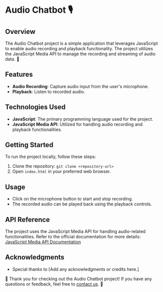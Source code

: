 # Audio Chatbot 🎙️

## Overview

The Audio Chatbot project is a simple application that leverages JavaScript to enable audio recording and playback functionality. The project utilizes the JavaScript Media API to manage the recording and streaming of audio data. 🚀

## Features

- **Audio Recording**: Capture audio input from the user's microphone.
- **Playback**: Listen to recorded audio.

## Technologies Used

- **JavaScript**: The primary programming language used for the project.
- **JavaScript Media API**: Utilized for handling audio recording and playback functionalities.

## Getting Started

To run the project locally, follow these steps:

1. Clone the repository: `git clone <repository-url>`
2. Open `index.html` in your preferred web browser.

## Usage

- Click on the microphone button to start and stop recording.
- The recorded audio can be played back using the playback controls.

## API Reference

The project uses the JavaScript Media API for handling audio-related functionalities. Refer to the official documentation for more details: [JavaScript Media API Documentation](#)

## Acknowledgments

- Special thanks to [Add any acknowledgments or credits here.]

👏 Thank you for checking out the Audio Chatbot project! If you have any questions or feedback, feel free to [contact us](mailto:your-email@example.com). 📧
